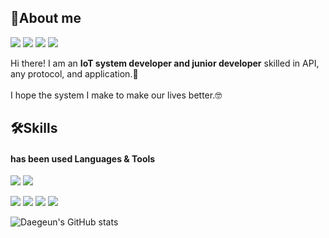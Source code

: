 ## 👋About me

<p>
<a href="https://bitter-booth-f03.notion.site/7138dee535c54629bb6e74b5827b18bb?pvs=4" target="_blank"><img src="https://img.shields.io/badge/DaegeunHeo-000000?style=flat-square&logo=Notion&logoColor=FFFFFF"/></a>
<a href="https://daebal.tistory.com/" target="_blank"><img src="https://img.shields.io/badge/Tistory-eb531f?style=flat-square&logo=Tistory&logoColor=0000"/></a>
<a href="https://www.instagram.com/geun_h/" target="_blank"><img src="https://img.shields.io/badge/Personal log-E4405F?style=flat-square&logo=Instagram&logoColor=FFFFFF"/></a>
<a href="mailto:hdkyon95@gmail.com/" target="_blank"><img src="https://img.shields.io/badge/hdkyon95@gmail.com-4285F4?style=flat-square&logo=Gmail&logoColor=FFFFFF"/></a>
</p>

<p>
    Hi there! I am an <b>IoT system developer and junior developer</b> skilled in API, any protocol, and application.🔆<br/><br/>
    I hope the system I make to make our lives better.🤓<br/>
</p>

## 🛠️Skills
#### has been used <b>Languages & Tools</b>
<p>
    <img src="https://img.shields.io/badge/Node.js-339933?style=flat-square&logo=Node.js&logoColor=FFFFFF"/></a>
    <img src="https://img.shields.io/badge/Python-3776AB?style=flat-square&logo=Python&logoColor=FFFFFF"/></a>
</p>
<p>
    <img src="https://img.shields.io/badge/MQTT-660066?style=flat-square&logo=MQTT&logoColor=FFFFFF"/></a>
    <img src="https://img.shields.io/badge/Grafana-F46800?style=flat-square&logo=Grafana&logoColor=FFFFFF"/></a>
    <img src="https://img.shields.io/badge/LSTM-C70D2C?style=flat-square&&logoColor=FFFFFF"/></a>
    <img src="https://img.shields.io/badge/YOLO(v5, v8)-eb5312?style=flat-square&&logoColor=FFFFFF"/></a>
    
</p>

<!--[![Daegeun's most languages](https://github-readme-stats.vercel.app/api/top-langs/?username=DAEBAL96&layout=compact)](https://github.com/anuraghazra/github-readme-stats)-->

![Daegeun's GitHub stats](https://github-readme-stats.vercel.app/api?username=DAEBAL96&show_icons=true&theme=radical)

